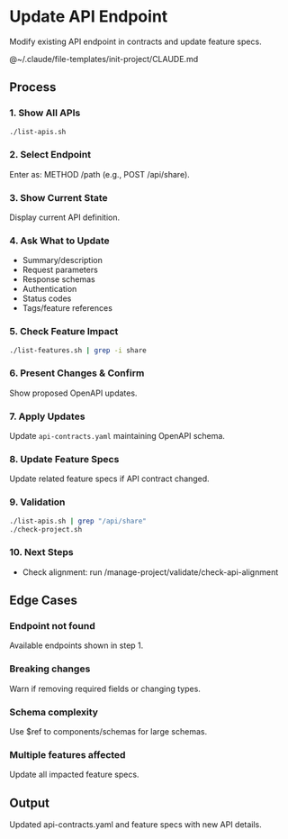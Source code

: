 # Update API Endpoint

Modify existing API endpoint in contracts and update feature specs.

@~/.claude/file-templates/init-project/CLAUDE.md

## Process

### 1. Show All APIs
```bash
./list-apis.sh
```

### 2. Select Endpoint
Enter as: METHOD /path (e.g., POST /api/share).

### 3. Show Current State
Display current API definition.

### 4. Ask What to Update
- Summary/description
- Request parameters
- Response schemas
- Authentication
- Status codes
- Tags/feature references

### 5. Check Feature Impact
```bash
./list-features.sh | grep -i share
```

### 6. Present Changes & Confirm
Show proposed OpenAPI updates.

### 7. Apply Updates
Update `api-contracts.yaml` maintaining OpenAPI schema.

### 8. Update Feature Specs
Update related feature specs if API contract changed.

### 9. Validation
```bash
./list-apis.sh | grep "/api/share"
./check-project.sh
```

### 10. Next Steps
- Check alignment: run /manage-project/validate/check-api-alignment

## Edge Cases

### Endpoint not found
Available endpoints shown in step 1.

### Breaking changes
Warn if removing required fields or changing types.

### Schema complexity
Use $ref to components/schemas for large schemas.

### Multiple features affected
Update all impacted feature specs.

## Output
Updated api-contracts.yaml and feature specs with new API details.